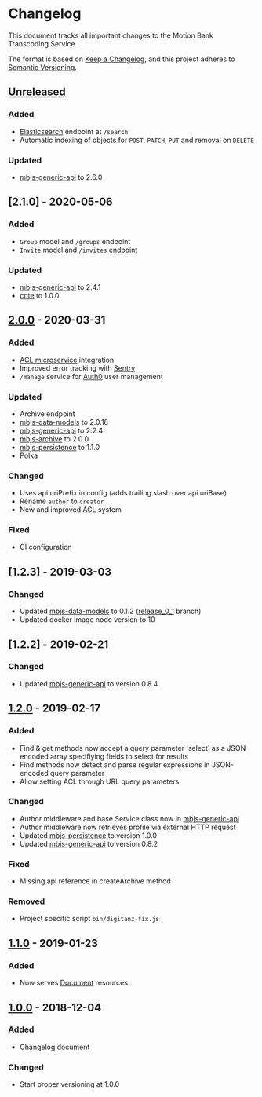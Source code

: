 # Changelog

This document tracks all important changes to the Motion Bank Transcoding Service.

The format is based on [Keep a Changelog](https://keepachangelog.com/en/1.0.0/),
and this project adheres to [Semantic Versioning](https://semver.org/spec/v2.0.0.html).

## [Unreleased]

### Added

- [Elasticsearch](https://www.elastic.co) endpoint at `/search`
- Automatic indexing of objects for `POST`, `PATCH`, `PUT` and removal on `DELETE`

### Updated

- [mbjs-generic-api](https://gitlab.rlp.net/motionbank/mbjs/generic-api)
to 2.6.0


## [2.1.0] - 2020-05-06

### Added

- `Group` model and `/groups` endpoint
- `Invite` model and `/invites` endpoint

### Updated

- [mbjs-generic-api](https://gitlab.rlp.net/motionbank/mbjs/generic-api)
to 2.4.1
- [cote](https://github.com/dashersw/cote)
to 1.0.0


## [2.0.0] - 2020-03-31

### Added

- [ACL microservice](https://gitlab.rlp.net/motionbank/microservices/acl) integration
- Improved error tracking with [Sentry](https://sentry.io)
- `/manage` service for [Auth0](https://auth0.com) user management

### Updated

- Archive endpoint
- [mbjs-data-models](https://gitlab.rlp.net/motionbank/mbjs/data-models)
to 2.0.18
- [mbjs-generic-api](https://gitlab.rlp.net/motionbank/mbjs/generic-api)
to 2.2.4
- [mbjs-archive](https://gitlab.rlp.net/motionbank/mbjs/archive)
to 2.0.0
- [mbjs-persistence](https://gitlab.rlp.net/motionbank/mbjs/persistence)
to 1.1.0
- [Polka](https://github.com/lukeed/polka)

### Changed

- Uses api.uriPrefix in config (adds trailing slash over api.uriBase)
- Rename `author` to `creator`
- New and improved ACL system

### Fixed

- CI configuration


## [1.2.3] - 2019-03-03

### Changed

- Updated [mbjs-data-models](https://gitlab.rlp.net/motionbank/mbjs/data-models)
to 0.1.2 ([release_0_1](https://gitlab.rlp.net/motionbank/mbjs/data-models/commits/release_0_1)
branch)
- Updated docker image node version to 10


## [1.2.2] - 2019-02-21

### Changed

- Updated [mbjs-generic-api](https://gitlab.rlp.net/motionbank/mbjs/generic-api) to version 0.8.4


## [1.2.0] - 2019-02-17

### Added

- Find & get methods now accept a query parameter 'select' as a JSON encoded array specifiying fields to select for results
- Find methods now detect and parse regular expressions in JSON-encoded query parameter
- Allow setting ACL through URL query parameters

### Changed

- Author middleware and base Service class now in [mbjs-generic-api](https://gitlab.rlp.net/motionbank/mbjs/generic-api)
- Author middleware now retrieves profile via external HTTP request
- Updated [mbjs-persistence](https://gitlab.rlp.net/motionbank/mbjs/persistence) to version 1.0.0
- Updated [mbjs-generic-api](https://gitlab.rlp.net/motionbank/mbjs/generic-api) to version 0.8.2

### Fixed

- Missing api reference in createArchive method

### Removed

- Project specific script `bin/digitanz-fix.js`


## [1.1.0] - 2019-01-23

### Added

- Now serves [Document](https://gitlab.rlp.net/motionbank/mbjs/data-models/tree/master/src/models/document) resources


## [1.0.0] - 2018-12-04

### Added

- Changelog document

### Changed

- Start proper versioning at 1.0.0


[Unreleased]: https://gitlab.rlp.net/motionbank/api/compare/v2.1.0...release_2_1
[2.0.0]: https://gitlab.rlp.net/motionbank/api/compare/v2.0.0...v2.1.0
[1.2.1]: https://gitlab.rlp.net/motionbank/api/compare/v1.2.0...v1.2.1
[1.2.0]: https://gitlab.rlp.net/motionbank/api/compare/v1.1.0...v1.2.0
[1.1.0]: https://gitlab.rlp.net/motionbank/api/compare/v1.0.0...v1.1.0
[1.0.0]: https://gitlab.rlp.net/motionbank/api/compare/initial...v1.0.0
